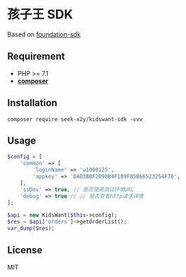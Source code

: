 # 孩子王 SDK

Based on [foundation-sdk](https://github.com/HanSon/foundation-sdk)


## Requirement
- PHP >= 7.1
- **[composer](https://getcomposer.org/)**

## Installation
```
composer require seek-x2y/kidswant-sdk -vvv
```
## Usage
```php
$config = [
    'common' => [
        'loginName' => 'w1000125',
        'appkey' => 'DAD3BBF2098B4F1B9F85B66523254F78',
    ],
    'isDev' => true, // 是否使用测试环境URL
    'debug' => true // // 是否查看http请求详情
];

$api = new KidsWant($this->config);
$res = $api['orders']->getOrderList();
var_dump($res);
```

## License

MIT
